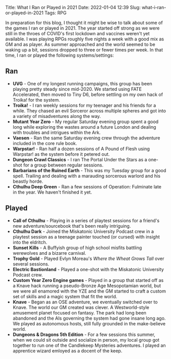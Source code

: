Title: What I Ran or Played in 2021
Date: 2022-01-04 12:39
Slug: what-i-ran-or-played-in-2021
Tags: RPG

In preparation for this blog, I thought it might be wise to talk about some of the games I ran or played in 2021. The year started off strong as we were still in the throes of COVID's first lockdown and vaccines weren't yet available. I was playing RPGs roughly five nights a week with a good mix as GM and as player. As summer approached and the world seemed to be waking up a bit, sessions dropped to three or fewer times per week. In that time, I ran or played the following systems/settings:

## Ran
* **UVG** - One of my longest running campaigns, this group has been playing pretty steady since mid-2020. We started using FATE Accelerated, then moved to Tiny D6, before settling on my own hack of Troika! for the system.
* **Troika!** - I ran weekly sessions for my teenager and his friends for a while. They chased an evil Sorceror across multiple spheres and got into a variety of misadventures along the way.
* **Mutant Year Zero** - My regular Saturday evening group spent a good long while exploring the wastes around a future London and dealing with troubles and intrigues within the Ark.
* **Vaesen** - Ran the same Saturday evening crew through the adventure included in the core rule book.
* **Warpstar!** - Ran half a dozen sessions of A Pound of Flesh using Warpstar! as the system before it petered out.
* **Dungeon Crawl Classics** - I ran The Portal Under the Stars as a one-shot for a group between regular sessions.
* **Barbarians of the Ruined Earth** - This was my Tuesday group for a good spell. Trailing and dealing with a marauding sorcerous warlord and his beastly horde.
* **Cthulhu Deep Green** - Ran a few sessions of Operation: Fulminate late in the year. We haven't finished it yet.

## Played
* **Call of Cthulhu** - Playing in a series of playtest sessions for a friend's new adventure/sourcebook that's been really intriguing.
* **Cthulhu Dark** - Joined the Miskatonic University Podcast crew in a playtest session as a teenage painter touched (or cursed) with insight into the eldritch.
* **Sunset Kills** - A Buffyish group of high school misfits battling werewolves and a bizarre carnival.
* **Trophy Gold** - Played Evlyn Moreau's _Where the Wheat Grows Tall_ over several sessions.
* **Electric Bastionland** - Played a one-shot with the Miskatonic University Podcast crew.
* **Custom Year Zero Engine games** - Played in a group that started off as a Knave hack running a pseudo-Bronze Age Mesopotamian world, but we were all enamored with the YZE and the GM started to craft a custom set of skills and a magic system that fit the world.
* **Knave** - Began as an OSE adventure, we eventually switched over to Knave. The world our GM created was clever. A Westworld-style amusement planet focused on fantasy. The park had long been abandoned and the AIs governing the system had gone insane long ago. We played as autonomous hosts, still fully grounded in the make-believe world.
* **Dungeons & Dragons 5th Edition** - For a few sessions this summer, when we could sit outside and socialize in person, my local group got together to run one of the Candlekeep Mysteries adventures. I played an apprentice wizard emloyed as a docent of the keep. 